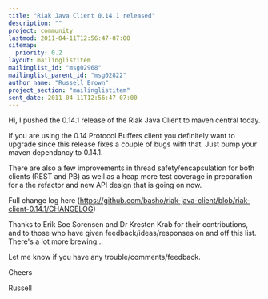 ```yaml
---
title: "Riak Java Client 0.14.1 released"
description: ""
project: community
lastmod: 2011-04-11T12:56:47-07:00
sitemap:
  priority: 0.2
layout: mailinglistitem
mailinglist_id: "msg02968"
mailinglist_parent_id: "msg02822"
author_name: "Russell Brown"
project_section: "mailinglistitem"
sent_date: 2011-04-11T12:56:47-07:00
---
```



Hi,
I pushed the 0.14.1 release of the Riak Java Client to maven central today.

If you are using the 0.14 Protocol Buffers client you definitely want to 
upgrade since this release fixes a couple of bugs with that. Just bump your 
maven dependancy to 0.14.1.

There are also a few improvements in thread safety/encapsulation for both 
clients (REST and PB) as well as a heap more test coverage in preparation for a 
the refactor and new API design that is going on now.

Full change log here 
(https://github.com/basho/riak-java-client/blob/riak-client-0.14.1/CHANGELOG)

Thanks to Erik Soe Sorensen and Dr Kresten Krab for their contributions, and to 
those who have given feedback/ideas/responses on and off this list. There's a 
lot more brewing...

Let me know if you have any trouble/comments/feedback.

Cheers

Russell
